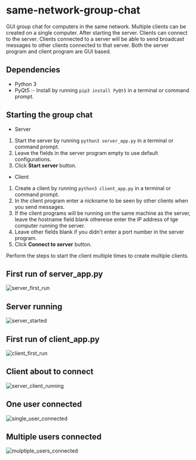 # same-network-group-chat
GUI group chat for computers in the same network. Multiple clients can be created on a single computer. After starting the server. Clients can connect to the server. Clients connected to a server will be able to send broadcast messages to other clients connected to that server. Both the server program and client program are GUI based.

## Dependencies
* Python 3
* PyQt5 :- Install by running `pip3 install PyQt5` in a terminal or command prompt.

## Starting the group chat
* Server
1. Start the server by running `python3 server_app.py` in a terminal or command prompt.
2. Leave the fields in the server program empty to use default configurations.
3. Click **Start server** button.
* Client
1. Create a client by running `python3 client_app.py` in a terminal or command prompt.
2. In the client program enter a nickname to be seen by other clients when you send messages.
3. If the client programs will be running on the same machine as the server, leave the hostname field blank othereise enter the IP address of tge computer running the server.
4. Leave other fields blank if you didn't enter a port number in the server program.
5. Click **Connect to server** button.

Perform the steps to start the client multiple times to create multiple clients.

## First run of server_app.py
![server_first_run](https://user-images.githubusercontent.com/24194821/40284377-0d6782fa-5c54-11e8-8c52-17fa2094a60d.png)

## Server running
![server_started](https://user-images.githubusercontent.com/24194821/40284418-a762e9a8-5c54-11e8-9fc1-e9fcd306e82e.png)

## First run of client_app.py
![client_first_run](https://user-images.githubusercontent.com/24194821/40284425-c1e3ad1c-5c54-11e8-9cce-9c304e11bded.png)

## Client about to connect
![server_client_running](https://user-images.githubusercontent.com/24194821/40284465-3ab47d52-5c55-11e8-9252-e61449d587c6.png)

## One user connected
![single_user_connected](https://user-images.githubusercontent.com/24194821/40284454-1c9b56b0-5c55-11e8-9841-826630e9488b.png)

## Multiple users connected
![mulptiple_users_connected](https://user-images.githubusercontent.com/24194821/40284468-3e16d968-5c55-11e8-86ef-8a9bd7571b23.png)
